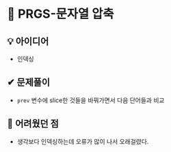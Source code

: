 # 🔎 PRGS-문자열 압축
## 💡 아이디어
- 인덱싱
## ✔ 문제풀이
- `prev` 변수에 slice한 것들을 바꿔가면서 다음 단어들과 비교

## 🤕 어려웠던 점
- 생각보다 인덱싱하는데 오류가 많이 나서 오래걸렸다.